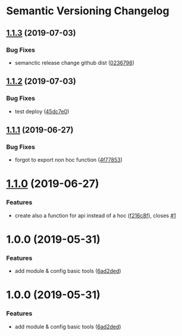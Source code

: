 # Semantic Versioning Changelog

## [1.1.3](https://github.com/elissaioskon/promise-minimum-time/compare/v1.1.2...v1.1.3) (2019-07-03)


### Bug Fixes

* semanctic release change github dist ([0236798](https://github.com/elissaioskon/promise-minimum-time/commit/0236798))

## [1.1.2](https://github.com/elissaioskon/promise-minimum-time/compare/v1.1.1...v1.1.2) (2019-07-03)


### Bug Fixes

* test deploy ([45dc7e0](https://github.com/elissaioskon/promise-minimum-time/commit/45dc7e0))

## [1.1.1](https://github.com/elissaioskon/promise-minimum-time/compare/v1.1.0...v1.1.1) (2019-06-27)


### Bug Fixes

* forgot to export non hoc function ([4f77853](https://github.com/elissaioskon/promise-minimum-time/commit/4f77853))

# [1.1.0](https://github.com/elissaioskon/promise-minimum-time/compare/v1.0.0...v1.1.0) (2019-06-27)


### Features

* create also a function for api instead of a hoc ([f216c8f](https://github.com/elissaioskon/promise-minimum-time/commit/f216c8f)), closes [#1](https://github.com/elissaioskon/promise-minimum-time/issues/1)

# 1.0.0 (2019-05-31)


### Features

* add module & config basic tools ([6ad2ded](https://github.com/elissaioskon/promise-minimum-time/commit/6ad2ded))

# 1.0.0 (2019-05-31)


### Features

* add module & config basic tools ([6ad2ded](https://github.com/elissaioskon/promise-minimum-time/commit/6ad2ded))
